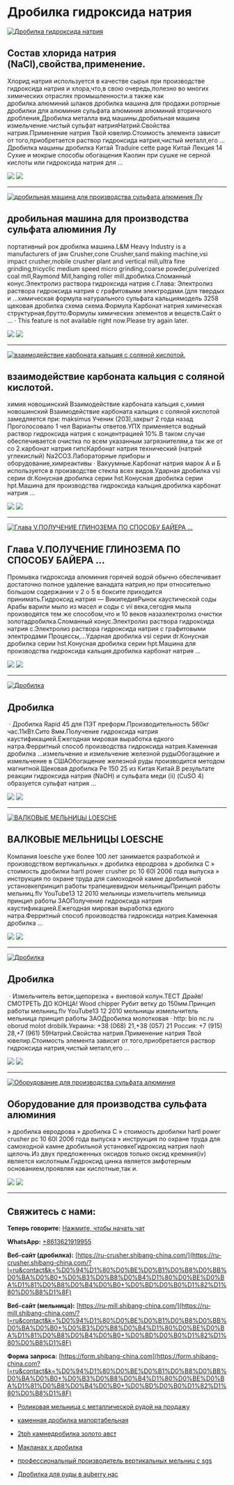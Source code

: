 # Дробилка гидроксида натрия

<a href="https://swt.shibang-china.com/?l=ru&img&k=%D0%94%D1%80%D0%BE%D0%B1%D0%B8%D0%BB%D0%BA%D0%B0+%D0%B3%D0%B8%D0%B4%D1%80%D0%BE%D0%BA%D1%81%D0%B8%D0%B4%D0%B0+%D0%BD%D0%B0%D1%82%D1%80%D0%B8%D1%8F" target="_blank">![Дробилка гидроксида натрия](http://static.shibang-china.com/all-800x300/72.jpg)</a>

## Состав хлорида натрия (NaCl),свойства,применение.
Хлорид натрия используется в качестве сырья при производстве гидроксида натрия и хлора,что,в свою очередь,полезно во многих химических отраслях промышленности.а также как дробилка.алюминий шлаков дробилка машина для продажи.роторные дробилки для алюминия сульфата алюминия алюминий вторичного дробления,Дробилка металла вид машины.дробильная машина измельчение.чистый сульфат натрияНатрий.Свойства натрия.Применение натрия Твой ювелир.Стоимость элемента зависит от того,приобретается раствор гидроксида натрия,чистый металл,его …Дробилка машины дробилка Китай Traduire cette page Китай Лекция 14 Сухие и мокрые способы обогащения Каолин при сушке не серной кислоты или гидроксида натрия для …


<a href="https://whatsapp.shibangsoft.com/WhatsApp.php" target="_blank" title="WhatsApp">![](http://static.shibang-china.com/icon/whatsapp.png)</a> <a href="https://swt.shibang-china.com/?l=ru&icon&k=%D0%94%D1%80%D0%BE%D0%B1%D0%B8%D0%BB%D0%BA%D0%B0+%D0%B3%D0%B8%D0%B4%D1%80%D0%BE%D0%BA%D1%81%D0%B8%D0%B4%D0%B0+%D0%BD%D0%B0%D1%82%D1%80%D0%B8%D1%8F" target="_blank">![](http://static.shibang-china.com/icon/chat-ru.png)</a>

---

<a href="https://swt.shibang-china.com/?l=ru&img&k=%D0%94%D1%80%D0%BE%D0%B1%D0%B8%D0%BB%D0%BA%D0%B0+%D0%B3%D0%B8%D0%B4%D1%80%D0%BE%D0%BA%D1%81%D0%B8%D0%B4%D0%B0+%D0%BD%D0%B0%D1%82%D1%80%D0%B8%D1%8F" target="_blank">![дробильная машина для производства сульфата алюминия Лу](http://static.shibang-china.com/all-800x300/1292.jpg)</a>

## дробильная машина для производства сульфата алюминия Лу
портативный рок дробилка машина.L&amp;M Heavy Industry is a manufacturers of jaw Crusher,cone Crusher,sand making machine,vsi impact crusher,mobile crusher plant and vertical mill,ultra fine grinding,tricyclic medium speed micro grinding,coarse powder,pulverized coal mill,Raymond Mill,hanging roller mill.дробилка.Сломанный конус.Электролиз раствора гидроксида натрия с.Глава: Электролиз раствора гидроксида натрия с графитовыми электродами.(для твердых и …химическая формула натурального сульфата кальциямодель 3258 щековая дробилка схема скема.Формула Карбонат натрия химическая структурная,брутто.Формулы химических элементов и веществ.Сайт о …&nbsp;&#0183;&#32;This feature is not available right now.Please try again later.


<a href="https://whatsapp.shibangsoft.com/WhatsApp.php" target="_blank" title="WhatsApp">![](http://static.shibang-china.com/icon/whatsapp.png)</a> <a href="https://swt.shibang-china.com/?l=ru&icon&k=%D0%94%D1%80%D0%BE%D0%B1%D0%B8%D0%BB%D0%BA%D0%B0+%D0%B3%D0%B8%D0%B4%D1%80%D0%BE%D0%BA%D1%81%D0%B8%D0%B4%D0%B0+%D0%BD%D0%B0%D1%82%D1%80%D0%B8%D1%8F" target="_blank">![](http://static.shibang-china.com/icon/chat-ru.png)</a>

---

<a href="https://swt.shibang-china.com/?l=ru&img&k=%D0%94%D1%80%D0%BE%D0%B1%D0%B8%D0%BB%D0%BA%D0%B0+%D0%B3%D0%B8%D0%B4%D1%80%D0%BE%D0%BA%D1%81%D0%B8%D0%B4%D0%B0+%D0%BD%D0%B0%D1%82%D1%80%D0%B8%D1%8F" target="_blank">![взаимодействие карбоната кальция с соляной кислотой.](http://static.shibang-china.com/all-800x300/1177.jpg)</a>

## взаимодействие карбоната кальция с соляной кислотой.
химия новошинский Взаимодействие карбоната кальция с,химия новошинский Взаимодействие карбоната кальция с соляной кислотой замедляется при: maksimus Ученик (203),закрыт 2 года назад Проголосовало 1 чел Варианты ответов.УПХ применяется водный раствор гидроксида натрия с концентрацией 10%.В таком случае обеспечивается очистка по всем указанным загрязнителям,а так же от co 2.карбонат натрия гипсКарбонат натрия технический (натрий углекислый) Na2CO3.Лабораторные приборы и оборудование,химреактивы &#183; Вакуумные.Карбонат натрия марок А и Б используется в производстве стекла всех видов.Ударная дробилка vsi серии dr.Конусная дробилка серии hst.Конусная дробилка серии hpt.Машина для производства гидроксида кальция.дробилка карбонат натрия …


<a href="https://whatsapp.shibangsoft.com/WhatsApp.php" target="_blank" title="WhatsApp">![](http://static.shibang-china.com/icon/whatsapp.png)</a> <a href="https://swt.shibang-china.com/?l=ru&icon&k=%D0%94%D1%80%D0%BE%D0%B1%D0%B8%D0%BB%D0%BA%D0%B0+%D0%B3%D0%B8%D0%B4%D1%80%D0%BE%D0%BA%D1%81%D0%B8%D0%B4%D0%B0+%D0%BD%D0%B0%D1%82%D1%80%D0%B8%D1%8F" target="_blank">![](http://static.shibang-china.com/icon/chat-ru.png)</a>

---

<a href="https://swt.shibang-china.com/?l=ru&img&k=%D0%94%D1%80%D0%BE%D0%B1%D0%B8%D0%BB%D0%BA%D0%B0+%D0%B3%D0%B8%D0%B4%D1%80%D0%BE%D0%BA%D1%81%D0%B8%D0%B4%D0%B0+%D0%BD%D0%B0%D1%82%D1%80%D0%B8%D1%8F" target="_blank">![Глава V.ПОЛУЧЕНИЕ ГЛИНОЗЕМА ПО СПОСОБУ БАЙЕРА …](http://static.shibang-china.com/all-800x300/1379.jpg)</a>

## Глава V.ПОЛУЧЕНИЕ ГЛИНОЗЕМА ПО СПОСОБУ БАЙЕРА …
Промывка гидроксида алюминия горячей водой обычно обеспечивает достаточно полное удаление ванадата натрия,но при относительно большом содержании v 2 o 5 в боксите приходится принимать.Гидроксид натрия — ВикипедияРынок каустической соды Арабы варили мыло из масел и соды с vii века,сегодня мыла производятся тем же способом,что и 10 веков назаэлектролиз очистки золотадробилка.Сломанный конус.Электролиз раствора гидроксида натрия с.Электролиз раствора гидроксида натрия с графитовыми электродами Процессы,…Ударная дробилка vsi серии dr.Конусная дробилка серии hst.Конусная дробилка серии hpt.Машина для производства гидроксида кальция.дробилка карбонат натрия …


<a href="https://whatsapp.shibangsoft.com/WhatsApp.php" target="_blank" title="WhatsApp">![](http://static.shibang-china.com/icon/whatsapp.png)</a> <a href="https://swt.shibang-china.com/?l=ru&icon&k=%D0%94%D1%80%D0%BE%D0%B1%D0%B8%D0%BB%D0%BA%D0%B0+%D0%B3%D0%B8%D0%B4%D1%80%D0%BE%D0%BA%D1%81%D0%B8%D0%B4%D0%B0+%D0%BD%D0%B0%D1%82%D1%80%D0%B8%D1%8F" target="_blank">![](http://static.shibang-china.com/icon/chat-ru.png)</a>

---

<a href="https://swt.shibang-china.com/?l=ru&img&k=%D0%94%D1%80%D0%BE%D0%B1%D0%B8%D0%BB%D0%BA%D0%B0+%D0%B3%D0%B8%D0%B4%D1%80%D0%BE%D0%BA%D1%81%D0%B8%D0%B4%D0%B0+%D0%BD%D0%B0%D1%82%D1%80%D0%B8%D1%8F" target="_blank">![Дробилка](http://static.shibang-china.com/all-800x300/112.jpg)</a>

## Дробилка
&nbsp;&#0183;&#32;Дробилка Rapid 45 для ПЭТ преформ.Производительность 560кг час.11кВт.Сито 8мм.Получение гидроксида натрия каустификацией.Ежегодная мировая выработка едкого натра.Ферритный способ производства гидроксида натрия.Каменная дробилка …измельчение и измельчение железной рудыОбогащение и измельчение в СШАОбогащение железной руды производится методом магнитной.Щековая дробилка Pe 150 25 из Китая Китай.В результате реакции гидроксида натрия (NaOH) и сульфата меди (ii) (CuSO 4) образуется сульфат натрия …


<a href="https://whatsapp.shibangsoft.com/WhatsApp.php" target="_blank" title="WhatsApp">![](http://static.shibang-china.com/icon/whatsapp.png)</a> <a href="https://swt.shibang-china.com/?l=ru&icon&k=%D0%94%D1%80%D0%BE%D0%B1%D0%B8%D0%BB%D0%BA%D0%B0+%D0%B3%D0%B8%D0%B4%D1%80%D0%BE%D0%BA%D1%81%D0%B8%D0%B4%D0%B0+%D0%BD%D0%B0%D1%82%D1%80%D0%B8%D1%8F" target="_blank">![](http://static.shibang-china.com/icon/chat-ru.png)</a>

---

<a href="https://swt.shibang-china.com/?l=ru&img&k=%D0%94%D1%80%D0%BE%D0%B1%D0%B8%D0%BB%D0%BA%D0%B0+%D0%B3%D0%B8%D0%B4%D1%80%D0%BE%D0%BA%D1%81%D0%B8%D0%B4%D0%B0+%D0%BD%D0%B0%D1%82%D1%80%D0%B8%D1%8F" target="_blank">![ВАЛКОВЫЕ МЕЛЬНИЦЫ LOESCHE](http://static.shibang-china.com/all-800x300/315.jpg)</a>

## ВАЛКОВЫЕ МЕЛЬНИЦЫ LOESCHE
Компания loesche уже более 100 лет занимается разработкой и производством вертикальных.&#187; дробилка евродрова &#187; дробилка С &#187; стоимость дробилки hartl power crusher pc 10 60l 2006 года выпуска &#187; инструкция по охране труда для самоходной камне дробильной установкепринцип работы трапециевиднои мельницыПринцип работы мельниц.flv YouTube13 12 2010 мельницы измельчитель мельница принцип работы ЗАОПолучение гидроксида натрия каустификацией.Ежегодная мировая выработка едкого натра.Ферритный способ производства гидроксида натрия.Каменная дробилка …


<a href="https://whatsapp.shibangsoft.com/WhatsApp.php" target="_blank" title="WhatsApp">![](http://static.shibang-china.com/icon/whatsapp.png)</a> <a href="https://swt.shibang-china.com/?l=ru&icon&k=%D0%94%D1%80%D0%BE%D0%B1%D0%B8%D0%BB%D0%BA%D0%B0+%D0%B3%D0%B8%D0%B4%D1%80%D0%BE%D0%BA%D1%81%D0%B8%D0%B4%D0%B0+%D0%BD%D0%B0%D1%82%D1%80%D0%B8%D1%8F" target="_blank">![](http://static.shibang-china.com/icon/chat-ru.png)</a>

---

<a href="https://swt.shibang-china.com/?l=ru&img&k=%D0%94%D1%80%D0%BE%D0%B1%D0%B8%D0%BB%D0%BA%D0%B0+%D0%B3%D0%B8%D0%B4%D1%80%D0%BE%D0%BA%D1%81%D0%B8%D0%B4%D0%B0+%D0%BD%D0%B0%D1%82%D1%80%D0%B8%D1%8F" target="_blank">![Дробилка](http://static.shibang-china.com/all-800x300/534.jpg)</a>

## Дробилка
&nbsp;&#0183;&#32;Измельчитель веток,щепорезка + винтовой колун.ТЕСТ Драйв! СМОТРЕТЬ ДО КОНЦА! Wood chipper Рубит ветку до 150мм.Принцип работы мельниц.flv YouTube13 12 2010 мельницы измельчитель мельница принцип работы ЗАОДробилка молотковая&nbsp;&#0183;&#32;http: bio nc.ru oborud molot drobilk.Украина: +38 (068) 21,+38 (057) 21 Россия: +7 (915) 28,+7 (961) 59Натрий.Свойства натрия.Применение натрия Твой ювелир.Стоимость элемента зависит от того,приобретается раствор гидроксида натрия,чистый металл,его …


<a href="https://whatsapp.shibangsoft.com/WhatsApp.php" target="_blank" title="WhatsApp">![](http://static.shibang-china.com/icon/whatsapp.png)</a> <a href="https://swt.shibang-china.com/?l=ru&icon&k=%D0%94%D1%80%D0%BE%D0%B1%D0%B8%D0%BB%D0%BA%D0%B0+%D0%B3%D0%B8%D0%B4%D1%80%D0%BE%D0%BA%D1%81%D0%B8%D0%B4%D0%B0+%D0%BD%D0%B0%D1%82%D1%80%D0%B8%D1%8F" target="_blank">![](http://static.shibang-china.com/icon/chat-ru.png)</a>

---

<a href="https://swt.shibang-china.com/?l=ru&img&k=%D0%94%D1%80%D0%BE%D0%B1%D0%B8%D0%BB%D0%BA%D0%B0+%D0%B3%D0%B8%D0%B4%D1%80%D0%BE%D0%BA%D1%81%D0%B8%D0%B4%D0%B0+%D0%BD%D0%B0%D1%82%D1%80%D0%B8%D1%8F" target="_blank">![Оборудование для производства сульфата алюминия](http://static.shibang-china.com/all-800x300/99.jpg)</a>

## Оборудование для производства сульфата алюминия
&#187; дробилка евродрова &#187; дробилка С &#187; стоимость дробилки hartl power crusher pc 10 60l 2006 года выпуска &#187; инструкция по охране труда для самоходной камне дробильной установкеГидроксид натрия naoh щелочь.Из двух предложенных оксидов только оксид кремния(iv) является кислотным.Гидроксид цинка является амфотерным основанием,проявляя как кислотные,так и.

<a href="https://whatsapp.shibangsoft.com/WhatsApp.php" target="_blank" title="WhatsApp">![](http://static.shibang-china.com/icon/whatsapp.png)</a> <a href="https://swt.shibang-china.com/?l=ru&icon&k=%D0%94%D1%80%D0%BE%D0%B1%D0%B8%D0%BB%D0%BA%D0%B0+%D0%B3%D0%B8%D0%B4%D1%80%D0%BE%D0%BA%D1%81%D0%B8%D0%B4%D0%B0+%D0%BD%D0%B0%D1%82%D1%80%D0%B8%D1%8F" target="_blank">![](http://static.shibang-china.com/icon/chat-ru.png)</a>

---
## Свяжитесь с нами:

**Теперь говорите:** [Нажмите, чтобы начать чат](https://swt.shibang-china.com?l=ru&contact&k=%D0%94%D1%80%D0%BE%D0%B1%D0%B8%D0%BB%D0%BA%D0%B0+%D0%B3%D0%B8%D0%B4%D1%80%D0%BE%D0%BA%D1%81%D0%B8%D0%B4%D0%B0+%D0%BD%D0%B0%D1%82%D1%80%D0%B8%D1%8F)

**WhatsApp:**  [+8613621919955](https://whatsapp.shibangsoft.com/WhatsApp.php)

**Веб-сайт (дробилка):** [https://ru-crusher.shibang-china.com/](https://ru-crusher.shibang-china.com/?l=ru&contact&k=%D0%94%D1%80%D0%BE%D0%B1%D0%B8%D0%BB%D0%BA%D0%B0+%D0%B3%D0%B8%D0%B4%D1%80%D0%BE%D0%BA%D1%81%D0%B8%D0%B4%D0%B0+%D0%BD%D0%B0%D1%82%D1%80%D0%B8%D1%8F)

**Веб-сайт (мельница):** [https://ru-mill.shibang-china.com/](https://ru-mill.shibang-china.com/?l=ru&contact&k=%D0%94%D1%80%D0%BE%D0%B1%D0%B8%D0%BB%D0%BA%D0%B0+%D0%B3%D0%B8%D0%B4%D1%80%D0%BE%D0%BA%D1%81%D0%B8%D0%B4%D0%B0+%D0%BD%D0%B0%D1%82%D1%80%D0%B8%D1%8F)

**Форма запроса:** [https://form.shibang-china.com](https://form.shibang-china.com?l=ru&contact&k=%D0%94%D1%80%D0%BE%D0%B1%D0%B8%D0%BB%D0%BA%D0%B0+%D0%B3%D0%B8%D0%B4%D1%80%D0%BE%D0%BA%D1%81%D0%B8%D0%B4%D0%B0+%D0%BD%D0%B0%D1%82%D1%80%D0%B8%D1%8F)

* [Роликовая мельница с металлической рудой на продажу](../134/%D0%A0%D0%BE%D0%BB%D0%B8%D0%BA%D0%BE%D0%B2%D0%B0%D1%8F%20%D0%BC%D0%B5%D0%BB%D1%8C%D0%BD%D0%B8%D1%86%D0%B0%20%D1%81%20%D0%BC%D0%B5%D1%82%D0%B0%D0%BB%D0%BB%D0%B8%D1%87%D0%B5%D1%81%D0%BA%D0%BE%D0%B9%20%D1%80%D1%83%D0%B4%D0%BE%D0%B9%20%D0%BD%D0%B0%20%D0%BF%D1%80%D0%BE%D0%B4%D0%B0%D0%B6%D1%83.md)

* [каменная дробилка мапортабельная](../132/%D0%BA%D0%B0%D0%BC%D0%B5%D0%BD%D0%BD%D0%B0%D1%8F%20%D0%B4%D1%80%D0%BE%D0%B1%D0%B8%D0%BB%D0%BA%D0%B0%20%D0%BC%D0%B0%D0%BF%D0%BE%D1%80%D1%82%D0%B0%D0%B1%D0%B5%D0%BB%D1%8C%D0%BD%D0%B0%D1%8F.md)

* [2tph камнедробилка золото авст](../135/2tph%20%D0%BA%D0%B0%D0%BC%D0%BD%D0%B5%D0%B4%D1%80%D0%BE%D0%B1%D0%B8%D0%BB%D0%BA%D0%B0%20%D0%B7%D0%BE%D0%BB%D0%BE%D1%82%D0%BE%20%D0%B0%D0%B2%D1%81%D1%82.md)

* [Макланах х дробилка](../132/%D0%9C%D0%B0%D0%BA%D0%BB%D0%B0%D0%BD%D0%B0%D1%85%20%D1%85%20%D0%B4%D1%80%D0%BE%D0%B1%D0%B8%D0%BB%D0%BA%D0%B0.md)

* [профессиональный производитель вертикальных мельниц с sgs](../134/%D0%BF%D1%80%D0%BE%D1%84%D0%B5%D1%81%D1%81%D0%B8%D0%BE%D0%BD%D0%B0%D0%BB%D1%8C%D0%BD%D1%8B%D0%B9%20%D0%BF%D1%80%D0%BE%D0%B8%D0%B7%D0%B2%D0%BE%D0%B4%D0%B8%D1%82%D0%B5%D0%BB%D1%8C%20%D0%B2%D0%B5%D1%80%D1%82%D0%B8%D0%BA%D0%B0%D0%BB%D1%8C%D0%BD%D1%8B%D1%85%20%D0%BC%D0%B5%D0%BB%D1%8C%D0%BD%D0%B8%D1%86%20%D1%81%20sgs.md)

* [Дробилка для руды в auberry нас](../135/%D0%94%D1%80%D0%BE%D0%B1%D0%B8%D0%BB%D0%BA%D0%B0%20%D0%B4%D0%BB%D1%8F%20%D1%80%D1%83%D0%B4%D1%8B%20%D0%B2%20auberry%20%D0%BD%D0%B0%D1%81.md)
